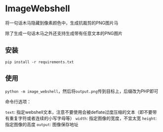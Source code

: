 # ImageWebshell

将一句话木马隐藏到像素颜色中，生成抗裁剪的PNG图片马

除了生成一句话木马之外还支持生成带有任意文本的PNG图片

## 安装

`pip install -r requirements.txt`

## 使用

`python -m image_webshell`，然后将`output.png`传到目标上，后缀改为PHP即可

命令行选项：

`text`: 指定webshell文本，注意不要使用会被deflate过度压缩的文本（即不要带有重复字符或者连续的小写字母等）
`width`: 指定图像的宽度，不宜太宽
`height`: 指定图像的高度
`output`: 图像保存地址
